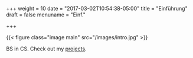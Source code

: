 +++
weight = 10
date = "2017-03-02T10:54:38-05:00"
title = "Einführung"
draft = false
menuname = "Einf."

+++

{{< figure class="image main" src="/images/intro.jpg" >}}

BS in CS. Check out my [projects](#projects).
